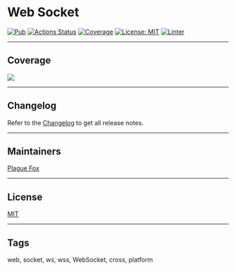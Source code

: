# Web Socket

[![Pub](https://img.shields.io/pub/v/ws.svg)](https://pub.dev/packages/ws)
[![Actions Status](https://github.com/PlugFox/ws/actions/workflows/checkout.yml/badge.svg)](https://github.com/PlugFox/ws/actions)
[![Coverage](https://codecov.io/gh/PlugFox/ws/branch/master/graph/badge.svg)](https://codecov.io/gh/PlugFox/ws)
[![License: MIT](https://img.shields.io/badge/license-MIT-purple.svg)](https://opensource.org/licenses/MIT)
[![Linter](https://img.shields.io/badge/style-linter-40c4ff.svg)](https://pub.dev/packages/linter)

---

## Coverage

[![](https://codecov.io/gh/PlugFox/ws/branch/master/graphs/sunburst.svg)](https://codecov.io/gh/PlugFox/ws/branch/master)

---

## Changelog

Refer to the [Changelog](https://github.com/PlugFox/ws/blob/master/CHANGELOG.md) to get all release notes.

---

## Maintainers

[Plague Fox](https://plugfox.dev)

---

## License

[MIT](https://opensource.org/licenses/MIT)

---

## Tags

web, socket, ws, wss, WebSocket, cross, platform
